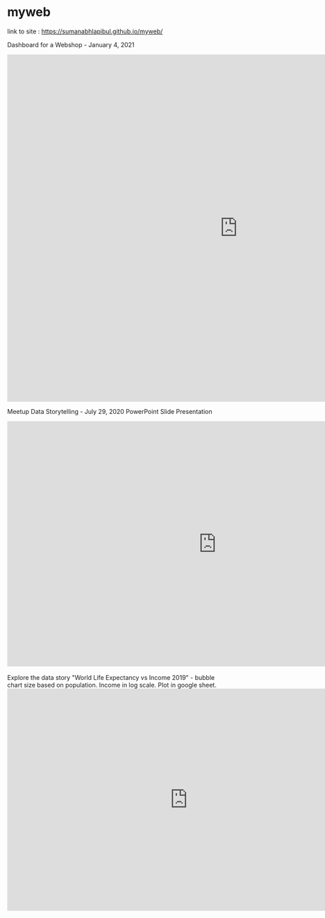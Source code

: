 # myweb

link to site : https://sumanabhlapibul.github.io/myweb/
<br>

Dashboard for a Webshop - January 4, 2021
<iframe width="1060" height="800" seamless frameborder="0" scrolling="no" src="https://docs.google.com/spreadsheets/d/e/2PACX-1vQU76xnz1HKZg-D35x0a4cdlkgEak2GxjiQ-Ay3UVEe1Da9REWOl3Vihq-RlNlmjSfTap9kRHhnUtPM/pubhtml?gid=842839829&amp;single=true&amp;widget=true&amp;headers=false"></iframe>
<br>

Meetup Data Storytelling - July 29, 2020  PowerPoint Slide Presentation

<iframe src="https://onedrive.live.com/embed?cid=B7FB8D845C600B20&amp;resid=B7FB8D845C600B20%213979&amp;authkey=AKkWaG_iLT-Suu4&amp;em=2&amp;wdAr=1.7777777777777777" width="962px" height="565px" frameborder="0">This is an embedded <a target="_blank" href="https://office.com">Microsoft Office</a> presentation, powered by <a target="_blank" href="https://office.com/webapps">Office</a>.</iframe>

<br>
<br>
Explore the data story  "World Life Expectancy vs Income 2019" - bubble chart size based on population. Income in log scale. Plot in google sheet.
<br>
<iframe width="830" height="512" seamless frameborder="0" scrolling="no" src="https://docs.google.com/spreadsheets/d/e/2PACX-1vRPox3wC06hCx5P41_q43hjwU_L5r8Nc54Q2IRGrYityuLkvYe13iry8P-2W_uiBD18K1i1wKX3kOgp/pubchart?oid=1597631781&amp;format=interactive"></iframe>
<br>

